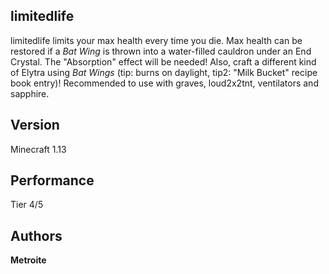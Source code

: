 ## limitedlife

limitedlife limits your max health every time you die. Max health can be restored if a *Bat Wing* is thrown into a water-filled cauldron under an End Crystal. The "Absorption" effect will be needed!
Also, craft a different kind of Elytra using *Bat Wings* (tip: burns on daylight, tip2: "Milk Bucket" recipe book entry)!
Recommended to use with graves, loud2x2tnt, ventilators and sapphire.

## Version

Minecraft 1.13

## Performance

Tier 4/5

## Authors

**Metroite**
